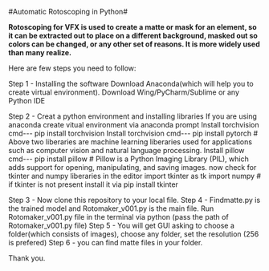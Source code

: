 #Automatic Rotoscoping in Python#

**Rotoscoping for VFX is used to create a matte or mask for an element, so it can be extracted out to place on a different background, masked out so colors can be changed, or any other set of reasons. It is more widely used than many realize.**

Here are few steps you need to follow:

Step 1 - Installing the software
         Download Anaconda(which will help you to create virtual environment).
         Download Wing/PyCharm/Sublime or any Python IDE
         
Step 2 - Creat a python environment and installing libraries
         If you are using anaconda create vitual environment via anaconda prompt
         Install torchvision cmd--- pip install torchvision
         Install torchvision cmd--- pip install pytorch
         # Above two liberaries are machine learning liberaries used for applications such as computer vision and natural language processing.
         Install pillow cmd--- pip install pillow
         # Pillow is a Python Imaging Library (PIL), which adds support for opening, manipulating, and saving images.
         now check for tkinter and numpy liberaries in the editor
         import tkinter as tk
         import numpy 
         # if tkinter is not present install it via pip install tkinter
        
Step 3 - Now clone this repository to your local file.
Step 4 - Findmatte.py is the trained model and Rotomaker_v001.py is the main file. Run Rotomaker_v001.py file in the terminal via python (pass the path of Rotomaker_v001.py file)
Step 5 - You will get GUI asking to choose a folder(which consists of images), choose any folder, set the resolution (256 is prefered)
Step 6 - you can find matte files in your folder.

Thank you.
        
         
         
